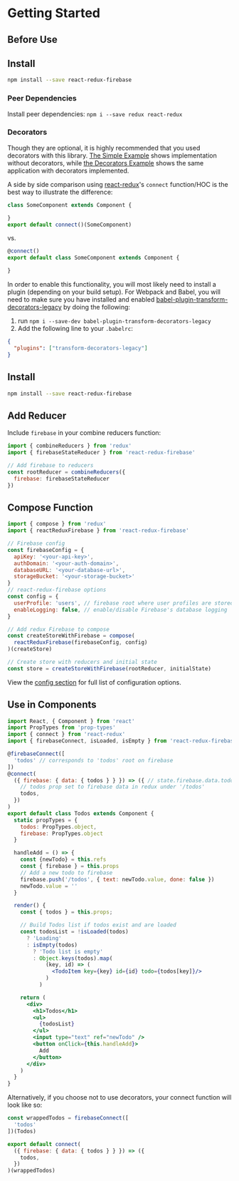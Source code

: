 # Getting Started

## Before Use

## Install
```bash
npm install --save react-redux-firebase
```

### Peer Dependencies

Install peer dependencies: `npm i --save redux react-redux`

### Decorators

Though they are optional, it is highly recommended that you used decorators with this library. [The Simple Example](examples/simple) shows implementation without decorators, while [the Decorators Example](examples/decorators) shows the same application with decorators implemented.

A side by side comparison using [react-redux](https://github.com/reactjs/react-redux)'s `connect` function/HOC is the best way to illustrate the difference:

```jsx
class SomeComponent extends Component {

}
export default connect()(SomeComponent)
```
vs.

```jsx
@connect()
export default class SomeComponent extends Component {

}
```

In order to enable this functionality, you will most likely need to install a plugin (depending on your build setup). For Webpack and Babel, you will need to make sure you have installed and enabled  [babel-plugin-transform-decorators-legacy](https://github.com/loganfsmyth/babel-plugin-transform-decorators-legacy) by doing the following:

1. run `npm i --save-dev babel-plugin-transform-decorators-legacy`
2. Add the following line to your `.babelrc`:
```json
{
  "plugins": ["transform-decorators-legacy"]
}
```


## Install
```bash
npm install --save react-redux-firebase
```

## Add Reducer

Include `firebase` in your combine reducers function:


```js
import { combineReducers } from 'redux'
import { firebaseStateReducer } from 'react-redux-firebase'

// Add firebase to reducers
const rootReducer = combineReducers({
  firebase: firebaseStateReducer
})
```

## Compose Function

```js
import { compose } from 'redux'
import { reactReduxFirebase } from 'react-redux-firebase'

// Firebase config
const firebaseConfig = {
  apiKey: '<your-api-key>',
  authDomain: '<your-auth-domain>',
  databaseURL: '<your-database-url>',
  storageBucket: '<your-storage-bucket>'
}
// react-redux-firebase options
const config = {
  userProfile: 'users', // firebase root where user profiles are stored
  enableLogging: false, // enable/disable Firebase's database logging
}

// Add redux Firebase to compose
const createStoreWithFirebase = compose(
  reactReduxFirebase(firebaseConfig, config)
)(createStore)

// Create store with reducers and initial state
const store = createStoreWithFirebase(rootReducer, initialState)
```

View the [config section](/config.html) for full list of configuration options.

## Use in Components

```jsx
import React, { Component } from 'react'
import PropTypes from 'prop-types'
import { connect } from 'react-redux'
import { firebaseConnect, isLoaded, isEmpty } from 'react-redux-firebase'

@firebaseConnect([
  'todos' // corresponds to 'todos' root on firebase
])
@connect(
  ({ firebase: { data: { todos } } }) => ({ // state.firebase.data.todos
    // todos prop set to firebase data in redux under '/todos'
    todos,
  })
)
export default class Todos extends Component {
  static propTypes = {
    todos: PropTypes.object,
    firebase: PropTypes.object
  }

  handleAdd = () => {
    const {newTodo} = this.refs
    const { firebase } = this.props
    // Add a new todo to firebase
    firebase.push('/todos', { text: newTodo.value, done: false })
    newTodo.value = ''
  }

  render() {
    const { todos } = this.props;

    // Build Todos list if todos exist and are loaded
    const todosList = !isLoaded(todos)
      ? 'Loading'
      : isEmpty(todos)
        ? 'Todo list is empty'
        : Object.keys(todos).map(
            (key, id) => (
              <TodoItem key={key} id={id} todo={todos[key]}/>
            )
          )

    return (
      <div>
        <h1>Todos</h1>
        <ul>
          {todosList}
        </ul>
        <input type="text" ref="newTodo" />
        <button onClick={this.handleAdd}>
          Add
        </button>
      </div>
    )
  }
}
```

Alternatively, if you choose not to use decorators, your connect function will look like so:

```javascript
const wrappedTodos = firebaseConnect([
  'todos'
])(Todos)

export default connect(
  ({ firebase: { data: { todos } } }) => ({
    todos,
  })
)(wrappedTodos)

```
